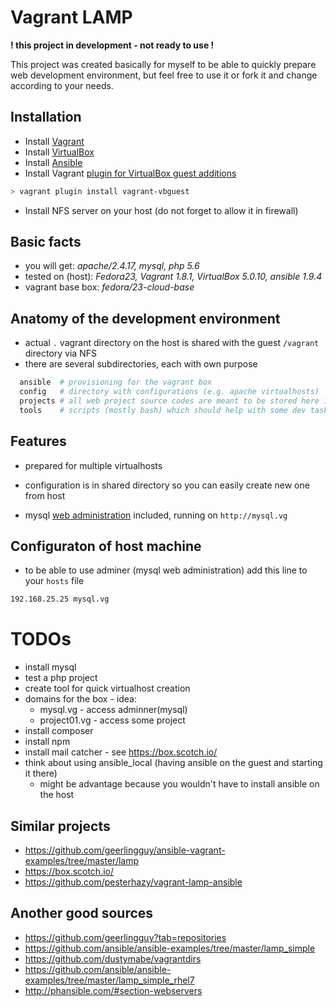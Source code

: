 # Vagrant LAMP
**! this project in development - not ready to use !**

This project was created basically for myself to be able to quickly prepare web development
environment, but feel free to use it or fork it and change according to your needs.

## Installation
* Install [Vagrant](https://docs.vagrantup.com/v2/installation/index.html "Vagrant docs - Istallation")
* Install [VirtualBox](https://www.virtualbox.org/)
* Install [Ansible](http://docs.ansible.com/intro_installation.html)
* Install Vagrant [plugin for VirtualBox guest additions](https://github.com/dotless-de/vagrant-vbguest/)
```bash
> vagrant plugin install vagrant-vbguest
```
* Install NFS server on your host (do not forget to allow it in firewall)


## Basic facts
* you will get: *apache/2.4.17, mysql, php 5.6*
* tested on (host): *Fedora23, Vagrant 1.8.1, VirtualBox 5.0.10, ansible 1.9.4*
* vagrant base box: *fedora/23-cloud-base*


## Anatomy of the development environment
- actual `.` vagrant directory on the host is shared with the guest `/vagrant` directory via NFS
- there are several subdirectories, each with own purpose
```bash
  ansible  # provisioning for the vagrant box
  config   # directory with configurations (e.g. apache virtualhosts)
  projects # all web project source codes are meant to be stored here in subdirectories
  tools    # scripts (mostly bash) which should help with some dev tasks
```

## Features
* prepared for multiple virtualhosts
 - configuration is in shared directory so you can easily create new one from host
* mysql [web administration](https://www.adminer.org/en/ "Adminer") included, running on `http://mysql.vg`

## Configuraton of host machine
* to be able to use adminer (mysql web administration) add this line to your `hosts` file
```bash
192.168.25.25 mysql.vg
```

# TODOs
- install mysql
- test a php project
- create tool for quick virtualhost creation
- domains for the box - idea:
   - mysql.vg - access adminner(mysql)
   - project01.vg  - access some project
- install composer
- install npm
- install mail catcher - see https://box.scotch.io/  
- think about using ansible_local (having ansible on the guest and starting it there)
  - might be advantage because you wouldn't have to install ansible on the host

## Similar projects
* https://github.com/geerlingguy/ansible-vagrant-examples/tree/master/lamp
* https://box.scotch.io/  
* https://github.com/pesterhazy/vagrant-lamp-ansible

## Another good sources
* https://github.com/geerlingguy?tab=repositories
* https://github.com/ansible/ansible-examples/tree/master/lamp_simple
* https://github.com/dustymabe/vagrantdirs
* https://github.com/ansible/ansible-examples/tree/master/lamp_simple_rhel7
* http://phansible.com/#section-webservers
